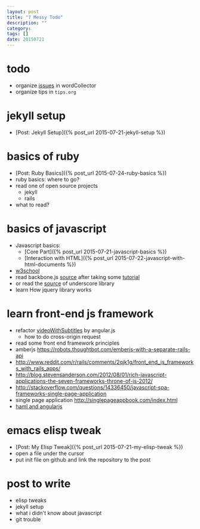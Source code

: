 ```yaml
---
layout: post
title: "? Messy Todo"
description: ""
category: 
tags: []
date: 20150721
---
```


# todo

- organize [issues](https://github.com/hi-ogawa/wordCollector/issues) in wordCollector 
- organize tips in `tips.org`

# jekyll setup

- [Post: Jekyll Setup]({% post_url 2015-07-21-jekyll-setup %})

# basics of ruby

- [Post: Ruby Basics]({% post_url 2015-07-24-ruby-basics %})
- ruby basics: where to go?
- read one of open source projects
  - jekyll
  - rails
- what to read?

# basics of javascript

- Javascript basics:
  - [Core Part]({% post_url 2015-07-21-javascript-basics %})
  - [Interaction with HTML]({% post_url 2015-07-22-javascript-with-html-documents %})
- [w3school](http://www.w3schools.com/js/default.asp)
- read backbone.js [source](http://backbonejs.org/docs/backbone.html)
  after taking some [tutorial](https://backbonetutorials.com/)
- or read the [source](http://underscorejs.org/docs/underscore.html) of underscore library
- learn How jquery library works


# learn front-end js framework

- refactor [videoWithSubtitles]() by angular.js
  - how to do cross-origin request
-  read some front end framework principles
  - amberjs https://robots.thoughtbot.com/emberjs-with-a-separate-rails-api
  - http://www.reddit.com/r/rails/comments/2qjk1g/front_end_js_frameworks_with_rails_apps/
  - http://blog.stevensanderson.com/2012/08/01/rich-javascript-applications-the-seven-frameworks-throne-of-js-2012/
  - http://stackoverflow.com/questions/14336450/javascript-spa-frameworks-single-page-application
  - single page application http://singlepageappbook.com/index.html
- [haml and angularjs](http://www.writelessdomore.co.uk/sass/haml-and-angular-js-todo-list/- )


# emacs elisp tweak

- [Post: My Elisp Tweak]({% post_url 2015-07-21-my-elisp-tweak %})
- open a file under the cursor
- put init file on github and link the repository to the post


# post to write

- elisp tweaks
- jekyll setup
- what i didn't know about javascript
- git trouble
